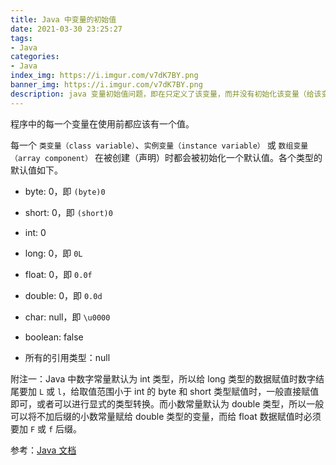 ```yaml
---
title: Java 中变量的初始值
date: 2021-03-30 23:25:27
tags:
- Java
categories:
- Java
index_img: https://i.imgur.com/v7dK7BY.png
banner_img: https://i.imgur.com/v7dK7BY.png
description: java 变量初始值问题，即在只定义了该变量，而并没有初始化该变量（给该变量赋初值）的情况下，这些变量是否有初始值，如果有，是什么。
---
```


程序中的每一个变量在使用前都应该有一个值。

每一个 `类变量（class variable）`、`实例变量（instance variable）` 或 `数组变量（array component）` 在被创建（声明）时都会被初始化一个默认值。各个类型的默认值如下。

- byte: 0，即 `(byte)0`

- short: 0，即 `(short)0`

- int: 0

- long: 0，即 `0L`

- float: 0，即 `0.0f`

- double: 0，即 `0.0d`

- char: null，即 `\u0000`

- boolean: false

- 所有的引用类型：null

附注一：Java 中数字常量默认为 int 类型，所以给 long 类型的数据赋值时数字结尾要加 `L` 或 `l`，给取值范围小于 int 的 byte 和 short 类型赋值时，一般直接赋值即可，或者可以进行显式的类型转换。而小数常量默认为 double 类型，所以一般可以将不加后缀的小数常量赋给 double 类型的变量，而给 float 数据赋值时必须要加 `F` 或 `f` 后缀。

参考：[Java 文档](https://docs.oracle.com/javase/specs/jls/se8/html/jls-4.html#jls-4.12.5)
